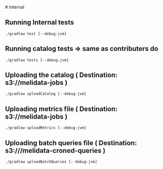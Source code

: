 # Internal


## Running Internal tests

    ./gradlew test [--debug-jvm]


## Running catalog tests => same as contributers do

    ./gradlew tests [--debug-jvm]


## Uploading the catalog ( Destination: s3://melidata-jobs )

    ./gradlew uploadCatalog [--debug-jvm]


## Uploading metrics file ( Destination: s3://melidata-jobs )

    ./gradlew uploadMetrics [--debug-jvm]


## Uploading batch queries file ( Destination: s3:///melidata-croned-queries )

    ./gradlew uploadBatchQueries [--debug-jvm]





